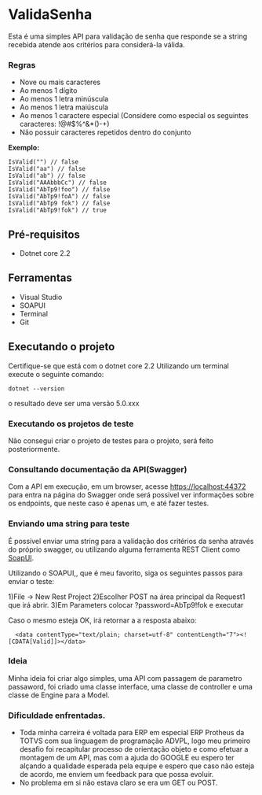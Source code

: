 # ValidaSenha

Esta é uma simples API para validação de senha que responde se a string recebida atende aos critérios para considerá-la válida. 


### Regras
- Nove ou mais caracteres
- Ao menos 1 dígito
- Ao menos 1 letra minúscula
- Ao menos 1 letra maiúscula
- Ao menos 1 caractere especial (Considere como especial os seguintes caracteres: !@#$%^&*()-+)
- Não possuir caracteres repetidos dentro do conjunto

**Exemplo:**  
```
IsValid("") // false  
IsValid("aa") // false  
IsValid("ab") // false  
IsValid("AAAbbbCc") // false  
IsValid("AbTp9!foo") // false  
IsValid("AbTp9!foA") // false
IsValid("AbTp9 fok") // false
IsValid("AbTp9!fok") // true 
```

## Pré-requisitos

- Dotnet core 2.2

## Ferramentas

- Visual Studio 
- SOAPUI 
- Terminal
- Git

## Executando o projeto

Certifique-se que está com o dotnet core 2.2 Utilizando um terminal execute o seguinte comando:
```
dotnet --version
```
o resultado deve ser uma versão 5.0.xxx

### Executando os projetos de teste

Não consegui criar o projeto de testes para o projeto, será feito posteriormente.

### Consultando documentação da API(Swagger)

Com a API em execução, em um browser, acesse [https://localhost:44372](https://localhost:44372/index.html) para entra na página do Swagger onde será possivel ver informações sobre os endpoints, que neste caso é apenas um, e até fazer testes.

### Enviando uma string para teste

É possível enviar uma string para a validação dos critérios da senha através do próprio swagger, ou utilizando alguma ferramenta REST Client como [SoapUI](https://www.soapui.org/).

Utilizando o SOAPUI,, que é meu favorito, siga os seguintes passos para enviar o teste:

1)File -> New Rest Project
2)Escolher POST na área principal da Request1 que irá abrir.
3)Em Parameters colocar ?password=AbTp9!fok e executar

Caso o mesmo esteja OK, irá retornar a a resposta abaixo:

```
  <data contentType="text/plain; charset=utf-8" contentLength="7"><![CDATA[Valid]]></data>
```

### Ideia

Minha ideia foi criar algo simples, uma API com passagem de parametro passaword, foi criado uma classe interface, uma classe de controller e uma classe de Engine para a Model.

### Dificuldade enfrentadas.

 - Toda minha carreira é voltada para ERP em especial ERP Protheus da TOTVS com sua linguagem de programação ADVPL, logo meu primeiro desafio foi recapitular processo de orientação objeto e como efetuar a montagem de um API, mas com a ajuda do GOOGLE eu espero ter alçando a qualidade esperada pela equipe e espero que caso não esteja de acordo, me enviem um feedback para que possa evoluir.
 - No problema em si não estava claro se era um GET ou POST.
